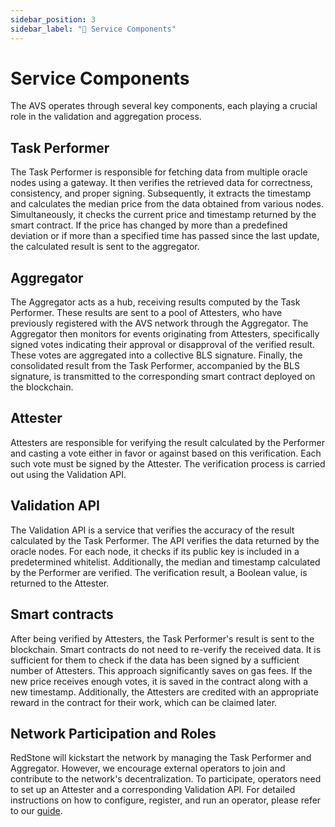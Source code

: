 ```yaml
---
sidebar_position: 3
sidebar_label: "🧩 Service Components"
---
```


# Service Components

The AVS operates through several key components, each playing a crucial role in the validation and aggregation process.

## Task Performer

The Task Performer is responsible for fetching data from multiple oracle nodes using a gateway.
It then verifies the retrieved data for correctness, consistency, and proper signing.
Subsequently, it extracts the timestamp and calculates the median price from the data obtained from various nodes.
Simultaneously, it checks the current price and timestamp returned by the smart contract.
If the price has changed by more than a predefined deviation or if more than a specified time has passed since the last update, the calculated result is sent to the aggregator.

## Aggregator

The Aggregator acts as a hub, receiving results computed by the Task Performer.
These results are sent to a pool of Attesters, who have previously registered with the AVS network through the Aggregator.
The Aggregator then monitors for events originating from Attesters, specifically signed votes indicating their approval or disapproval of the verified result.
These votes are aggregated into a collective BLS signature.
Finally, the consolidated result from the Task Performer, accompanied by the BLS signature, is transmitted to the corresponding smart contract deployed on the blockchain.

## Attester

Attesters are responsible for verifying the result calculated by the Performer and casting a vote either in favor or against based on this verification.
Each such vote must be signed by the Attester.
The verification process is carried out using the Validation API.

## Validation API

The Validation API is a service that verifies the accuracy of the result calculated by the Task Performer.
The API verifies the data returned by the oracle nodes.
For each node, it checks if its public key is included in a predetermined whitelist.
Additionally, the median and timestamp calculated by the Performer are verified.
The verification result, a Boolean value, is returned to the Attester.

## Smart contracts

After being verified by Attesters, the Task Performer's result is sent to the blockchain.
Smart contracts do not need to re-verify the received data.
It is sufficient for them to check if the data has been signed by a sufficient number of Attesters.
This approach significantly saves on gas fees.
If the new price receives enough votes, it is saved in the contract along with a new timestamp.
Additionally, the Attesters are credited with an appropriate reward in the contract for their work, which can be claimed later.

## Network Participation and Roles

RedStone will kickstart the network by managing the Task Performer and Aggregator.
However, we encourage external operators to join and contribute to the network's decentralization.
To participate, operators need to set up an Attester and a corresponding Validation API.
For detailed instructions on how to configure, register, and run an operator, please refer to our [guide](./running-avs-operator).
